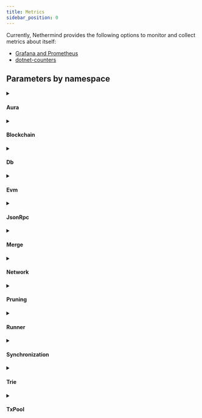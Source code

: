 ```yaml
---
title: Metrics
sidebar_position: 0
---
```


Currently, Nethermind provides the following options to monitor and collect metrics about itself:

- [Grafana and Prometheus](grafana-and-prometheus.md)
- [dotnet-counters](dotnet-counters.md)

## Parameters by namespace

<!--[start autogen]-->

<details>
<summary className="nd-details-heading">

#### Aura

</summary>
<p>

- **`nethermind_au_ra_step`**
  
  Current AuRa step

- **`nethermind_commit_hash_transaction`**
  
  RANDAO number of commit hash transactions

- **`nethermind_emit_initiate_change`**
  
  POSDAO number of emit init change transactions

- **`nethermind_reported_benign_misbehaviour`**
  
  Number of reported benign misbehaviour validators

- **`nethermind_reported_malicious_misbehaviour`**
  
  Number of reported malicious misbehaviour validators

- **`nethermind_reveal_number`**
  
  RANDAO number of reveal number transactions

- **`nethermind_sealed_transactions`**
  
  Number of sealed transactions generated by engine

- **`nethermind_validators_count`**
  
  Number of current AuRa validators


</p>
</details>

<details>
<summary className="nd-details-heading">

#### Blockchain

</summary>
<p>

- **`nethermind_best_known_block_number`**
  
  The estimated highest block available.

- **`nethermind_blockchain_height`**
  
  The current height of the canonical chain.

- **`nethermind_blocks`**
  
  Total number of blocks processed

- **`nethermind_blocks_sealed`**
  
  Total number of sealed blocks

- **`nethermind_failed_block_seals`**
  
  Total number of failed block seals

- **`nethermind_gas_limit`**
  
  Gas Limit for processed blocks

- **`nethermind_gas_used`**
  
  Gas Used in processed blocks

- **`nethermind_last_difficulty`**
  
  Difficulty of the last block

- **`nethermind_mgas`**
  
  Total MGas processed

- **`nethermind_mgas_per_sec`**
  
  MGas processed per second

- **`nethermind_processing_queue_size`**
  
  Number of blocks awaiting for processing.

- **`nethermind_recovery_queue_size`**
  
  Number of blocks awaiting for recovery of public keys from signatures.

- **`nethermind_reorganizations`**
  
  Total number of chain reorganizations

- **`nethermind_total_difficulty`**
  
  Total difficulty on the chain

- **`nethermind_transactions`**
  
  Total number of transactions processed


</p>
</details>

<details>
<summary className="nd-details-heading">

#### Db

</summary>
<p>

- **`nethermind_code_db_cache`**
  
  Number of Code DB cache reads.

- **`nethermind_db_block_cache_size`**
  
  Database block cache size per database

- **`nethermind_db_compaction_stats`**
  
  Metrics extracted from RocksDB Compaction Stats

- **`nethermind_db_index_filter_size`**
  
  Database index and filter size per database

- **`nethermind_db_memtable_size`**
  
  Database memtable per database

- **`nethermind_db_reads`**
  
  Database reads per database

- **`nethermind_db_size`**
  
  Database size per database

- **`nethermind_db_stats`**
  
  Metrics extracted from RocksDB Compaction Stats and DB Statistics

- **`nethermind_db_writes`**
  
  Database writes per database

- **`nethermind_state_db_pruning`**
  
  Indicator if StadeDb is being pruned.

- **`nethermind_state_reader_reads`**
  
  Number of State Reader reads.

- **`nethermind_state_tree_cache`**
  
  Number of State Trie cache hits.

- **`nethermind_state_tree_reads`**
  
  Number of State Trie reads.

- **`nethermind_state_tree_writes`**
  
  Number of Blocks Trie writes.

- **`nethermind_storage_reader_reads`**
  
  Number of storage reader reads.

- **`nethermind_storage_tree_cache`**
  
  Number of storage trie cache hits.

- **`nethermind_storage_tree_reads`**
  
  Number of storage trie reads.

- **`nethermind_storage_tree_writes`**
  
  Number of storage trie writes.

- **`nethermind_thread_local_code_db_cache`**
  
  Number of Code DB cache reads on thread.

- **`nethermind_thread_local_state_tree_reads`**
  
  Number of State Trie reads on thread.

- **`nethermind_thread_local_storage_tree_reads`**
  
  Number of storage trie reads on thread.


</p>
</details>

<details>
<summary className="nd-details-heading">

#### Evm

</summary>
<p>

- **`nethermind_blockhash_opcode`**
  
  Number of BLOCKHASH opcodes executed.

- **`nethermind_bn254_add_precompile`**
  
  Number of BN254_ADD precompile calls.

- **`nethermind_bn254_mul_precompile`**
  
  Number of BN254_MUL precompile calls.

- **`nethermind_bn254_pairing_precompile`**
  
  Number of BN254_PAIRING precompile calls.

- **`nethermind_calls`**
  
  Number of calls to other contracts.

- **`nethermind_contracts_analysed`**
  
  Number of contracts' code analysed for jump destinations.

- **`nethermind_creates`**
  
  Number of contract create calls.

- **`nethermind_ec_recover_precompile`**
  
  Number of EC_RECOVERY precompile calls.

- **`nethermind_empty_calls`**
  
  Number of calls made to addresses without code.

- **`nethermind_evm_exceptions`**
  
  Number of EVM exceptions thrown by contracts.

- **`nethermind_exp_opcode`**
  
  Number of EXP opcodes executed.

- **`nethermind_m_copy_opcode`**
  
  Number of MCOPY opcodes executed.

- **`nethermind_mod_exp_precompile`**
  
  Number of MODEXP precompile calls.

- **`nethermind_point_evaluation_precompile`**
  
  Number of Point Evaluation precompile calls.

- **`nethermind_ripemd160_precompile`**
  
  Number of RIPEMD160 precompile calls.

- **`nethermind_secp256r1_precompile`**
  
  Number of Secp256r1 precompile calls.

- **`nethermind_self_destructs`**
  
  Number of SELFDESTRUCT calls.

- **`nethermind_sha256_precompile`**
  
  Number of SHA256 precompile calls.

- **`nethermind_sload_opcode`**
  
  Number of SLOAD opcodes executed.

- **`nethermind_sstore_opcode`**
  
  Number of SSTORE opcodes executed.

- **`nethermind_thread_local_calls`**
  
  Number of calls to other contracts on thread.

- **`nethermind_thread_local_contracts_analysed`**
  
  Number of contracts' code analysed for jump destinations on thread.

- **`nethermind_thread_local_creates`**
  
  Number of contract create calls on thread.

- **`nethermind_thread_local_empty_calls`**
  
  Number of calls made to addresses without code on thread.

- **`nethermind_thread_local_s_load_opcode`**
  
  Number of SLOAD opcodes executed on thread.

- **`nethermind_thread_local_s_store_opcode`**
  
  Number of SSTORE opcodes executed on thread.

- **`nethermind_tload_opcode`**
  
  Number of TLOAD opcodes executed.

- **`nethermind_tstore_opcode`**
  
  Number of TSTORE opcodes executed.


</p>
</details>

<details>
<summary className="nd-details-heading">

#### JsonRpc

</summary>
<p>

- **`nethermind_json_rpc_bytes_received`**
  
  Number of JSON RPC bytes received.

- **`nethermind_json_rpc_bytes_sent`**
  
  Number of JSON RPC bytes sent.

- **`nethermind_json_rpc_errors`**
  
  Number of JSON RPC requests processed with errors.

- **`nethermind_json_rpc_invalid_requests`**
  
  Number of JSON RPC requests that were invalid.

- **`nethermind_json_rpc_request_deserialization_failures`**
  
  Number of JSON RPC requests that failed JSON deserialization.

- **`nethermind_json_rpc_requests`**
  
  Total number of JSON RPC requests received by the node.

- **`nethermind_json_rpc_successes`**
  
  Number of JSON RPC requests processed successfully.


</p>
</details>

<details>
<summary className="nd-details-heading">

#### Merge

</summary>
<p>

- **`nethermind_forkchoice_upded_execution_time`**
  
  ForkchoiceUpded request execution time

- **`nethermind_get_payload_requests`**
  
  Number of GetPayload Requests

- **`nethermind_new_payload_execution_time`**
  
  NewPayload request execution time

- **`nethermind_number_of_transactions_in_get_payload`**
  
  Number of Transactions included in the Last GetPayload Request


</p>
</details>

<details>
<summary className="nd-details-heading">

#### Network

</summary>
<p>

- **`nethermind_handshakes`**
  
  Number of devp2p handshakes

- **`nethermind_handshake_timeouts`**
  
  Number of devp2p handshake timeouts

- **`nethermind_incoming_connections`**
  
  Number of incoming connection.

- **`nethermind_incoming_p2_p_message_bytes`**
  
  Bytes of incoming p2p packets.

- **`nethermind_incoming_p2_p_messages`**
  
  Number of incoming p2p packets.

- **`nethermind_local_disconnects_total`**
  
  Number of local disconnects

- **`nethermind_outgoing_connections`**
  
  Number of outgoing connection.

- **`nethermind_outgoing_p2_p_message_bytes`**
  
  Bytes of outgoing p2p packets.

- **`nethermind_outgoing_p2_p_messages`**
  
  Number of outgoing p2p packets.

- **`nethermind_peer_limit`**
  
  The maximum number of peers this node allows to connect.

- **`nethermind_remote_disconnects_total`**
  
  Number of remote disconnects


</p>
</details>

<details>
<summary className="nd-details-heading">

#### Pruning

</summary>
<p>

- **`nethermind_cached_nodes_count`**
  
  Nodes that are currently kept in cache (either persisted or not)

- **`nethermind_committed_nodes_count`**
  
  Nodes that have been committed since the session start. These nodes may have been pruned, persisted or replaced.

- **`nethermind_deep_pruned_persisted_nodes_count`**
  
  Nodes that have been removed from the cache during deep pruning because they have been persisted before.

- **`nethermind_deep_pruning_time`**
  
  Time taken by the last deep pruning.

- **`nethermind_last_persisted_block_number`**
  
  Last persisted block number (snapshot).

- **`nethermind_loaded_from_cache_nodes_count`**
  
  Number of reads from the node cache.

- **`nethermind_loaded_from_db_nodes_count`**
  
  Number of DB reads.

- **`nethermind_loaded_from_rlp_cache_nodes_count`**
  
  Number of reads from the RLP cache.

- **`nethermind_memory_used_by_cache`**
  
  Estimated memory used by cache.

- **`nethermind_persisted_node_count`**
  
  Nodes that have been persisted since the session start.

- **`nethermind_pruned_persisted_nodes_count`**
  
  Nodes that have been removed from the cache during pruning because they have been persisted before.

- **`nethermind_pruned_transient_nodes_count`**
  
  Nodes that have been removed from the cache during pruning because they were no longer needed.

- **`nethermind_pruning_time`**
  
  Time taken by the last pruning.

- **`nethermind_removed_node_count`**
  
  Nodes that was removed via live pruning.

- **`nethermind_replaced_nodes_count`**
  
  Number of nodes that have been exactly the same as other nodes in the cache when committing.

- **`nethermind_snapshot_persistence_time`**
  
  Time taken by the last snapshot persistence.


</p>
</details>

<details>
<summary className="nd-details-heading">

#### Runner

</summary>
<p>

- **`nethermind_version`**
  
  Version number


</p>
</details>

<details>
<summary className="nd-details-heading">

#### Synchronization

</summary>
<p>

- **`nethermind_sync_peers`**
  
  Number of sync peers.


</p>
</details>

<details>
<summary className="nd-details-heading">

#### Trie

</summary>
<p>

- **`nethermind_tree_node_hash_calculations`**
  
  Number of trie node hash calculations.

- **`nethermind_tree_node_rlp_decodings`**
  
  Number of trie node RLP decodings.

- **`nethermind_tree_node_rlp_encodings`**
  
  Number of trie node RLP encodings.


</p>
</details>

<details>
<summary className="nd-details-heading">

#### TxPool

</summary>
<p>

- **`nethermind_blobs_in_block`**
  
  Number of blobs in the block.

- **`nethermind_blob_transaction_count`**
  
  Number of blob transactions in pool.

- **`nethermind_blob_transactions_in_block`**
  
  Number of blob transactions in the block.

- **`nethermind_dark_pool_ratio_level1`**
  
  Ratio of transactions in the block absent in hashCache.

- **`nethermind_dark_pool_ratio_level2`**
  
  Ratio of transactions in the block absent in pending transactions.

- **`nethermind_eip1559_transactions_ratio`**
  
  Ratio of 1559-type transactions in the block.

- **`nethermind_pending1559_transactions_added`**
  
  Number of pending 1559-type transactions added to transaction pool.

- **`nethermind_pending_blob_transactions_added`**
  
  Number of pending blob-type transactions added to transaction pool.

- **`nethermind_pending_transactions_added`**
  
  Number of pending transactions added to transaction pool.

- **`nethermind_pending_transactions_balance_below_value`**
  
  Number of pending transactions received that were ignored because balance is less than txn value.

- **`nethermind_pending_transactions_conflicting_tx_type`**
  
  Number of transactions rejected because of already pending tx of other type (allowed blob txs or others, not both at once).

- **`nethermind_pending_transactions_discarded`**
  
  Number of pending transactions received that were ignored.

- **`nethermind_pending_transactions_evicted`**
  
  Number of pending transactions evicted from transaction pool.

- **`nethermind_pending_transactions_gas_limit_too_high`**
  
  Number of pending transactions received that were ignored because the gas limit was to high for the block.

- **`nethermind_pending_transactions_hashes_received`**
  
  Number of hashes of pending transactions received from peers.

- **`nethermind_pending_transactions_hashes_sent`**
  
  Number of hashes of pending transactions broadcasted to peers.

- **`nethermind_pending_transactions_known`**
  
  Number of already known pending transactions.

- **`nethermind_pending_transactions_low_nonce`**
  
  Number of transactions with already used nonce.

- **`nethermind_pending_transactions_malformed`**
  
  Number of malformed transactions.

- **`nethermind_pending_transactions_nonce_gap`**
  
  Number of pending transactions received that were ignored because of not having preceding nonce of this sender in TxPool.

- **`nethermind_pending_transactions_nonce_too_far_in_future`**
  
  Number of transactions with nonce too far in future.

- **`nethermind_pending_transactions_not_supported_tx_type`**
  
  Number of pending transactions received that were ignored because of not supported transaction type.

- **`nethermind_pending_transactions_passed_filters_but_cannot_compete_on_fees`**
  
  Number of pending transactions received that were ignored after passing early rejections as balance is too low to compete with lowest effective fee in transaction pool.

- **`nethermind_pending_transactions_passed_filters_but_cannot_replace`**
  
  Number of pending transactions received that were trying to replace tx with the same sender and nonce and failed.

- **`nethermind_pending_transactions_received`**
  
  Number of pending transactions received from peers.

- **`nethermind_pending_transactions_sent`**
  
  Number of pending transactions broadcasted to peers.

- **`nethermind_pending_transactions_too_low_balance`**
  
  Number of pending transactions received that were ignored because balance too low for fee to be higher than the lowest fee in transaction pool.

- **`nethermind_pending_transactions_too_low_fee`**
  
  Number of pending transactions received that were ignored because of fee lower than the lowest fee in transaction pool.

- **`nethermind_pending_transactions_too_low_priority_fee`**
  
  Number of pending transactions received that were ignored because of priority fee lower than minimal requirement.

- **`nethermind_pending_transactions_unresolvable_sender`**
  
  Number of pending transactions received that were ignored because the sender couldn't be resolved.

- **`nethermind_pending_transactions_with_expensive_filtering`**
  
  Number of pending transactions that reached filters which are resource expensive

- **`nethermind_pending_transactions_zero_balance`**
  
  Number of pending transactions received that were ignored because balance is zero and cannot pay gas.

- **`nethermind_transaction_count`**
  
  Number of transactions in pool.


</p>
</details>

<!--[end autogen]-->

